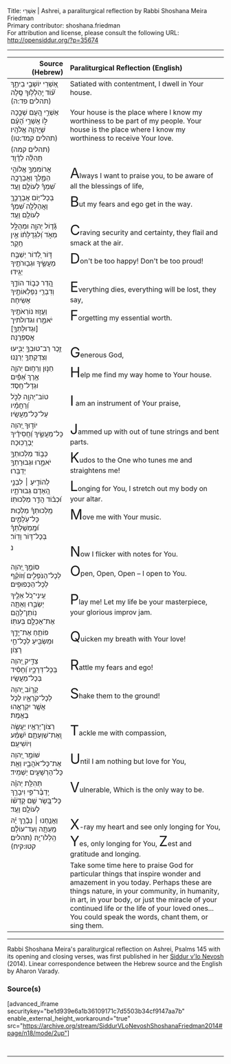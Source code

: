 <html>
<head></head>
<body>
Title: אַשְׁרֵי | Ashrei, a paraliturgical reflection by Rabbi Shoshana Meira Friedman<br />
Primary contributor: shoshana.friedman<br />
For attribution and license, please consult the following URL: <a href="http://opensiddur.org/?p=35674">http://opensiddur.org/?p=35674</a>
<p />
<hr />

<table style="margin-left: auto;margin-right: auto;" class="draggable">
<thead><tr><th id="x" style="text-align: right;">Source (Hebrew)</th><th style="text-align: left;">Paraliturgical Reflection (English)</th></tr></thead>
<tbody>
<tr><td style="vertical-align:top;">
<div class="liturgy"><span lang="he">
אַ֭שְׁרֵי יוֹשְׁבֵ֣י בֵיתֶ֑ךָ 
ע֝֗וֹד יְֽהַלְל֥וּךָ סֶּֽלָה <span class="citation">(תהלים פד:ה)</span>
</span></div></td>
 
<td style="vertical-align:top;">
<div class="english">
Satiated with contentment, I dwell in Your house.
</div></td></tr>


<tr><td style="vertical-align:top;">
<div class="liturgy"><span lang="he">
אַשְׁרֵ֣י הָ֭עָם שֶׁכָּ֣כָה לּ֑וֹ 
אַֽשְׁרֵ֥י הָ֝עָ֗ם שֶׁיֲהוָ֥ה אֱלֹהָֽיו׃ <span class="citation">(תהלים קמד:טו)</span>
</span></div></td>
 
<td style="vertical-align:top;">
<div class="english">
Your house is the place where I know my worthiness to be part of my people.
Your house is the place where I know my worthiness to receive Your love.
</div></td></tr>


<tr><td style="vertical-align:top;">
<div class="liturgy"><span lang="he">
(תהלים קמה) 
&nbsp;
תְּהִלָּ֗ה לְדָ֫וִ֥ד 
</span></div></td>
 
<td style="vertical-align:top;">
<div class="english">

</div></td></tr>


<tr><td style="vertical-align:top;">
<div class="liturgy"><span lang="he">
<span class="acrostic">אֲ</span>רוֹמִמְךָ֣ אֱלוֹהַ֣י הַמֶּ֑לֶךְ 
וַאֲבָרֲכָ֥ה שִׁ֝מְךָ֗ לְעוֹלָ֥ם וָעֶֽד׃ 
</span></div></td>
 
<td style="vertical-align:top;">
<div class="english">
<span style="font-size:xx-large;">A</span>lways I want to praise you, to be aware of all the blessings of life,
</div></td></tr>


<tr><td style="vertical-align:top;">
<div class="liturgy"><span lang="he">
<span class="acrostic">בְּ</span>כָל־י֥וֹם אֲבָרֲכֶ֑ךָּ 
וַאֲהַלְלָ֥ה שִׁ֝מְךָ֗ לְעוֹלָ֥ם וָעֶֽד׃ 
</span></div></td>
 
<td style="vertical-align:top;">
<div class="english">
<span style="font-size:xx-large;">B</span>ut my fears and ego get in the way.
</div></td></tr>


<tr><td style="vertical-align:top;">
<div class="liturgy"><span lang="he">
<span class="acrostic">גָּ֘</span>ד֤וֹל יְהוָ֣ה וּמְהֻלָּ֣ל מְאֹ֑ד 
וְ֝לִגְדֻלָּת֗וֹ אֵ֣ין חֵֽקֶר׃ 
</span></div></td>
 
<td style="vertical-align:top;">
<div class="english">
<span style="font-size:xx-large;">C</span>raving security and certainty, they flail and smack at the air.
</div></td></tr>


<tr><td style="vertical-align:top;">
<div class="liturgy"><span lang="he">
<span class="acrostic">דּ֣</span>וֹר לְ֭דוֹר יְשַׁבַּ֣ח מַעֲשֶׂ֑יךָ 
וּגְב֖וּרֹתֶ֣יךָ יַגִּֽידוּ׃ 
</span></div></td>
 
<td style="vertical-align:top;">
<div class="english">
<span style="font-size:xx-large;">D</span>on't be too happy!  Don't be too proud!
</div></td></tr>


<tr><td style="vertical-align:top;">
<div class="liturgy"><span lang="he">
<span class="acrostic">הֲ֭</span>דַר כְּב֣וֹד הוֹדֶ֑ךָ 
וְדִבְרֵ֖י נִפְלְאוֹתֶ֣יךָ אָשִֽׂיחָה׃ 
</span></div></td>
 
<td style="vertical-align:top;">
<div class="english">
<span style="font-size:xx-large;">E</span>verything dies, everything will be lost, they say,
</div></td></tr>


<tr><td style="vertical-align:top;">
<div class="liturgy"><span lang="he">
<span class="acrostic">וֶ</span>עֱז֣וּז נוֹרְאֹתֶ֣יךָ יֹאמֵ֑רוּ 
וגדולתיך [וּגְדוּלָּתְךָ֥] אֲסַפְּרֶֽנָּה׃ 
</span></div></td>
 
<td style="vertical-align:top;">
<div class="english">
<span style="font-size:xx-large;">F</span>orgetting my essential worth.
</div></td></tr>


<tr><td style="vertical-align:top;">
<div class="liturgy"><span lang="he">
<span class="acrostic">זֵ֣</span>כֶר רַב־טוּבְךָ֣ יַבִּ֑יעוּ 
וְצִדְקָתְךָ֥ יְרַנֵּֽנוּ׃ 
</span></div></td>
 
<td style="vertical-align:top;">
<div class="english">
<span style="font-size:xx-large;">G</span>enerous God,
</div></td></tr>


<tr><td style="vertical-align:top;">
<div class="liturgy"><span lang="he">
<span class="acrostic">חַ</span>נּ֣וּן וְרַח֣וּם יְהוָ֑ה 
אֶ֥רֶךְ אַ֝פַּ֗יִם וּגְדָל־חָֽסֶד׃ 
</span></div></td>
 
<td style="vertical-align:top;">
<div class="english">
<span style="font-size:xx-large;">H</span>elp me find my way home to Your house.
</div></td></tr>


<tr><td style="vertical-align:top;">
<div class="liturgy"><span lang="he">
<span class="acrostic">ט</span>וֹב־יְהוָ֥ה לַכֹּ֑ל 
וְ֝רַחֲמָ֗יו עַל־כָּל־מַעֲשָֽׂיו׃ 
</span></div></td>
 
<td style="vertical-align:top;">
<div class="english">
<span style="font-size:xx-large;">I</span> am an instrument of Your praise,
</div></td></tr>


<tr><td style="vertical-align:top;">
<div class="liturgy"><span lang="he">
<span class="acrostic">י</span>וֹד֣וּךָ יְ֭הוָה כָּל־מַעֲשֶׂ֑יךָ 
וַ֝חֲסִידֶ֗יךָ יְבָרֲכֽוּכָה׃ 
</span></div></td>
 
<td style="vertical-align:top;">
<div class="english">
<span style="font-size:xx-large;">J</span>ammed up with out of tune strings and bent parts.
</div></td></tr>


<tr><td style="vertical-align:top;">
<div class="liturgy"><span lang="he">
<span class="acrostic">כְּ</span>ב֣וֹד מַלְכוּתְךָ֣ יֹאמֵ֑רוּ 
וּגְבוּרָתְךָ֥ יְדַבֵּֽרוּ׃ 
</span></div></td>
 
<td style="vertical-align:top;">
<div class="english">
<span style="font-size:xx-large;">K</span>udos to the One who tunes me and straightens me!
</div></td></tr>


<tr><td style="vertical-align:top;">
<div class="liturgy"><span lang="he">
<span class="acrostic">לְ</span>הוֹדִ֤יעַ ׀ לִבְנֵ֣י הָ֭אָדָם גְּבוּרֹתָ֑יו 
וּ֝כְב֗וֹד הֲדַ֣ר מַלְכוּתֽוֹ׃ 
</span></div></td>
 
<td style="vertical-align:top;">
<div class="english">
<span style="font-size:xx-large;">L</span>onging for You, I stretch out my body on your altar.
</div></td></tr>


<tr><td style="vertical-align:top;">
<div class="liturgy"><span lang="he">
<span class="acrostic">מַֽ</span>לְכוּתְךָ֗ מַלְכ֥וּת כָּל־עֹֽלָמִ֑ים 
וּ֝מֶֽמְשֶׁלְתְּךָ֗ בְּכָל־דּ֥וֹר וָדֽוֹר׃ 
</span></div></td>
 
<td style="vertical-align:top;">
<div class="english">
<span style="font-size:xx-large;">M</span>ove me with Your music.
</div></td></tr>


<tr><td style="vertical-align:top;">
<div class="liturgy"><span lang="he">
<span class="acrostic">נ</span>&nbsp;
</span></div></td>
 
<td style="vertical-align:top;">
<div class="english">
<span style="font-size:xx-large;">N</span>ow I flicker with notes for You.
</div></td></tr>


<tr><td style="vertical-align:top;">
<div class="liturgy"><span lang="he">
<span class="acrostic">ס</span>וֹמֵ֣ךְ יְ֭הוָה לְכָל־הַנֹּפְלִ֑ים 
וְ֝זוֹקֵ֗ף לְכָל־הַכְּפוּפִֽים׃ 
</span></div></td>
 
<td style="vertical-align:top;">
<div class="english">
<span style="font-size:xx-large;">O</span>pen, Open, Open – I open to You.
</div></td></tr>


<tr><td style="vertical-align:top;">
<div class="liturgy"><span lang="he">
<span class="acrostic">עֵֽ</span>ינֵי־כֹ֭ל אֵלֶ֣יךָ יְשַׂבֵּ֑רוּ 
וְאַתָּ֤ה נֽוֹתֵן־לָהֶ֖ם אֶת־אָכְלָ֣ם בְּעִתּֽוֹ׃ 
</span></div></td>
 
<td style="vertical-align:top;">
<div class="english">
<span style="font-size:xx-large;">P</span>lay me! Let my life be your masterpiece, your glorious improv jam.
</div></td></tr>


<tr><td style="vertical-align:top;">
<div class="liturgy"><span lang="he">
<span class="acrostic">פּ</span>וֹתֵ֥חַ אֶת־יׇדֶ֑ךָ 
וּמַשְׂבִּ֖יעַ לְכָל־חַ֣י רָצֽוֹן׃ 
</span></div></td>
 
<td style="vertical-align:top;">
<div class="english">
<span style="font-size:xx-large;">Q</span>uicken my breath with Your love!
</div></td></tr>


<tr><td style="vertical-align:top;">
<div class="liturgy"><span lang="he">
<span class="acrostic">צַ</span>דִּ֣יק יְ֭הוָה בְּכָל־דְּרָכָ֑יו 
וְ֝חָסִ֗יד בְּכָל־מַעֲשָֽׂיו׃ 
</span></div></td>
 
<td style="vertical-align:top;">
<div class="english">
<span style="font-size:xx-large;">R</span>attle my fears and ego!
</div></td></tr>


<tr><td style="vertical-align:top;">
<div class="liturgy"><span lang="he">
<span class="acrostic">קָ</span>ר֣וֹב יְ֭הוָה לְכָל־קֹרְאָ֑יו 
לְכֹ֤ל אֲשֶׁ֖ר יִקְרָאֻ֣הוּ בֶאֱמֶֽת׃ 
</span></div></td>
 
<td style="vertical-align:top;">
<div class="english">
<span style="font-size:xx-large;">S</span>hake them to the ground!
</div></td></tr>


<tr><td style="vertical-align:top;">
<div class="liturgy"><span lang="he">
<span class="acrostic">רְ</span>צוֹן־יְרֵאָ֥יו יַעֲשֶׂ֑ה 
וְֽאֶת־שַׁוְעָתָ֥ם יִ֝שְׁמַ֗ע וְיוֹשִׁיעֵֽם׃ 
</span></div></td>
 
<td style="vertical-align:top;">
<div class="english">
<span style="font-size:xx-large;">T</span>ackle me with compassion,
</div></td></tr>


<tr><td style="vertical-align:top;">
<div class="liturgy"><span lang="he">
<span class="acrostic">שׁ</span>וֹמֵ֣ר יְ֭הוָה אֶת־כָּל־אֹהֲבָ֑יו 
וְאֵ֖ת כָּל־הָרְשָׁעִ֣ים יַשְׁמִֽיד׃ 
</span></div></td>
 
<td style="vertical-align:top;">
<div class="english">
<span style="font-size:xx-large;">U</span>ntil I am nothing but love for You,
</div></td></tr>


<tr><td style="vertical-align:top;">
<div class="liturgy"><span lang="he">
<span class="acrostic">תְּ</span>הִלַּ֥ת יְהוָ֗ה יְֽדַבֶּ֫ר־פִּ֥י 
וִיבָרֵ֣ךְ כָּל־בָּ֭שָׂר שֵׁ֥ם קָדְשׁ֗וֹ לְעוֹלָ֥ם וָעֶֽד׃
</span></div></td>
 
<td style="vertical-align:top;">
<div class="english">
<span style="font-size:xx-large;">V</span>ulnerable,
Which is the only way to be.
</div></td></tr>


<tr><td style="vertical-align:top;">
<div class="liturgy"><span lang="he">
וַאֲנַ֤חְנוּ ׀ נְבָ֘רֵ֤ךְ יָ֗הּ
מֵֽעַתָּ֥ה וְעַד־עוֹלָ֗ם
הַֽלְלוּ־יָֽהּ׃ <span class="citation">(תהלים קטו:קיח)</span>
</span></div></td>
 
<td style="vertical-align:top;">
<div class="english">
<span style="font-size:xx-large;">X</span>-ray my heart and see only longing for You,
<span style="font-size:xx-large;">Y</span>es, only longing for You,
<span style="font-size:xx-large;">Z</span>est and gratitude and longing.
</div></td></tr>


<tr><td style="vertical-align:top;">
<div class="liturgy"><span lang="he">

</span></div></td>
 
<td style="vertical-align:top;">
<div class="english">
<span class="instruction">Take some time here to praise God for particular things that inspire wonder and amazement in you today.  
Perhaps these are things nature, in your community, in humanity, in art, in your body, 
or just the miracle of your continued life or the life of your loved ones... 
You could speak the words, chant them, or sing them.</span>
</div></td></tr>
</tbody></table>

<hr />

Rabbi Shoshana Meira's paraliturgical reflection on Ashrei, Psalms 145 with its opening and closing verses, was first published in her <a href="/?p=9556">Siddur v'lo Nevosh</a> (2014). Linear correspondence between the Hebrew source and the English by Aharon Varady.

<h3>Source(s)</h3>

[advanced_iframe securitykey="be1d939e6a1b36109171c7d5503b34cf9147aa7b" enable_external_height_workaround="true" src="https://archive.org/stream/SiddurVLoNevoshShoshanaFriedman2014#page/n18/mode/2up"]

&nbsp;

<hr />

&nbsp;
</body>
</html>